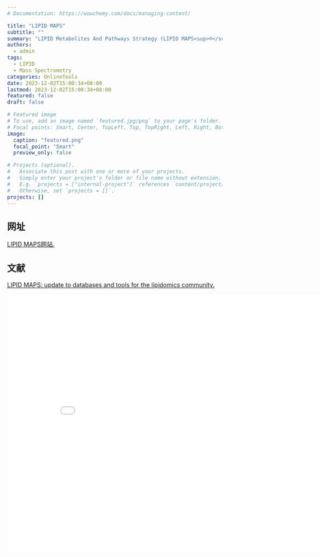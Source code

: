 ```yaml
---
# Documentation: https://wowchemy.com/docs/managing-content/

title: "LIPID MAPS"
subtitle: ""
summary: "LIPID Metabolites And Pathways Strategy (LIPID MAPS<sup>®</sup>) is a multi-institutional supported website and database that provides access to a large number of globally used lipidomics resources. "
authors: 
  - admin
tags: 
  - LIPID
  - Mass Spectrometry
categories: OnlineTools
date: 2023-12-02T15:00:34+08:00
lastmod: 2023-12-02T15:00:34+08:00
featured: false
draft: false

# Featured image
# To use, add an image named `featured.jpg/png` to your page's folder.
# Focal points: Smart, Center, TopLeft, Top, TopRight, Left, Right, BottomLeft, Bottom, BottomRight.
image:
  caption: "featured.png"
  focal_point: "Smart"
  preview_only: false

# Projects (optional).
#   Associate this post with one or more of your projects.
#   Simply enter your project's folder or file name without extension.
#   E.g. `projects = ["internal-project"]` references `content/project/deep-learning/index.md`.
#   Otherwise, set `projects = []`.
projects: []
---
```

## 网址
[LIPID MAPS网站.](https://www.lipidmaps.org)

## 文献
[LIPID MAPS: update to databases and tools for the lipidomics community.](https://academic.oup.com/nar/advance-article/doi/10.1093/nar/gkad896/7321986?login=true) 

<center><embed src="/LIPIDMAPS.pdf" width="850" height="600"></center>